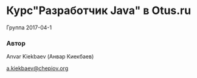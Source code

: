 # Курс"Разработчик Java" в Otus.ru

Группа 2017-04-1

### Автор 
Anvar Kiekbaev (Анвар Киекбаев)

a.kiekbaev@chepiov.org